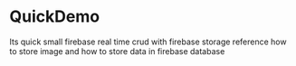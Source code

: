 # QuickDemo

Its quick small firebase real time crud with firebase storage reference how to store image and how to store data in firebase database
